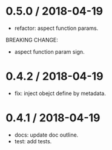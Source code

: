 
0.5.0 / 2018-04-19
==================

  * refactor: aspect function params. 
  
  BREAKING CHANGE: 
  - aspect function param sign.

0.4.2 / 2018-04-19
==================

  * fix: inject obejct define by metadata.

0.4.1 / 2018-04-19
==================

  * docs: update doc outline.
  * test: add tests.
